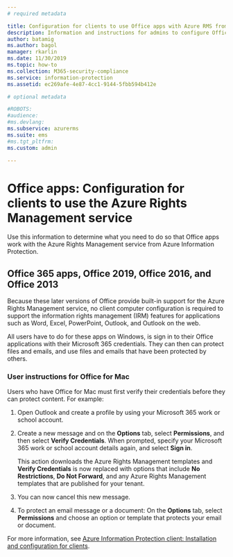 ```yaml
---
# required metadata

title: Configuration for clients to use Office apps with Azure RMS from AIP
description: Information and instructions for admins to configure Office apps to work with the Azure Rights Management service from Azure Information Protection.
author: batamig
ms.author: bagol
manager: rkarlin
ms.date: 11/30/2019
ms.topic: how-to
ms.collection: M365-security-compliance
ms.service: information-protection
ms.assetid: ec269afe-4e87-4cc1-9144-5fbb594b412e

# optional metadata

#ROBOTS:
#audience:
#ms.devlang:
ms.subservice: azurerms
ms.suite: ems
#ms.tgt_pltfrm:
ms.custom: admin

---
```


# Office apps: Configuration for clients to use the Azure Rights Management service


Use this information to determine what you need to do so that Office apps work with the Azure Rights Management service from Azure Information Protection.

## Office 365 apps, Office 2019, Office 2016, and Office 2013

Because these later versions of Office provide built-in support for the Azure Rights Management service, no client computer configuration is required to support the information rights management (IRM) features for applications such as Word, Excel, PowerPoint, Outlook, and Outlook on the web. 

All users have to do for these apps on Windows, is sign in to their Office applications with their Microsoft 365 credentials. They can then can protect files and emails, and use files and emails that have been protected by others.

### User instructions for Office for Mac

Users who have Office for Mac must first verify their credentials before they can protect content. For example:

1. Open Outlook and create a profile by using your Microsoft 365 work or school account. 

2. Create a new message and on the **Options** tab, select **Permissions**, and then select **Verify Credentials**. When prompted, specify your Microsoft 365 work or school account details again, and select **Sign in**.
    
    This action downloads the Azure Rights Management templates and **Verify Credentials** is now replaced with options that include **No Restrictions**, **Do Not Forward**, and any Azure Rights Management templates that are published for your tenant. 

3. You can now cancel this new message.

4. To protect an email message or a document: On the **Options** tab, select **Permissions** and choose an option or template that protects your email or document.

For more information, see [Azure Information Protection client: Installation and configuration for clients](configure-client.md).
